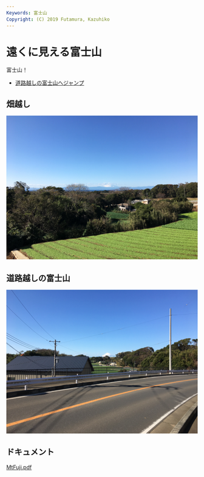 ```yaml
---
Keywords: 富士山
Copyright: (C) 2019 Futamura, Kazuhiko
---
```


# 遠くに見える富士山

富士山！

* [道路越しの富士山へジャンプ](#MtFuji-1)

## 畑越し

![畑越しの富士山](./MtFuji-2.jpg)

## <span id="MtFuji-1">道路越しの富士山</span>

![](MtFuji-1.jpg)

## ドキュメント

[MtFuji.pdf](MtFuji.pdf)
